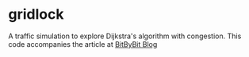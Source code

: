 # gridlock
A traffic simulation to explore Dijkstra's algorithm with congestion. This code accompanies the article at [BitByBit Blog](https://bitbybit.web.app/#/article/traffic)
